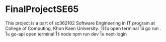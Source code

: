 # FinalProjectSE65

This project is a part of sc362102 Software Engineering in IT program at College of Computing, Khon Kaen University.
วิธีรัน
open terminal ใช้ go run . ใน go-api
open terminal ใช้ node npm run dev ใน next-login
